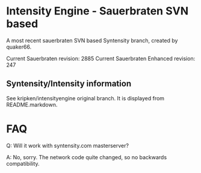 Intensity Engine - Sauerbraten SVN based
================

A most recent sauerbraten SVN based Syntensity branch,
created by quaker66.

Current Sauerbraten revision: 2885
Current Sauerbraten Enhanced revision: 247


Syntensity/Intensity information
--------------------

See kripken/intensityengine original branch. It is displayed
from README.markdown.


FAQ
=====

Q: Will it work with syntensity.com masterserver?

A: No, sorry. The network code quite changed, so no backwards compatibility.
